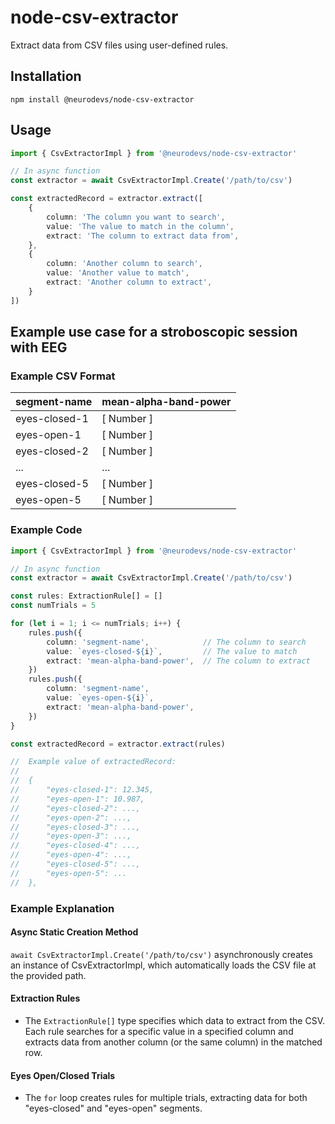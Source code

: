 # node-csv-extractor
Extract data from CSV files using user-defined rules.

## Installation

`npm install @neurodevs/node-csv-extractor`

## Usage

```typescript
import { CsvExtractorImpl } from '@neurodevs/node-csv-extractor'

// In async function
const extractor = await CsvExtractorImpl.Create('/path/to/csv')

const extractedRecord = extractor.extract([
    {
        column: 'The column you want to search',
        value: 'The value to match in the column',
        extract: 'The column to extract data from',
    },
    {
        column: 'Another column to search',
        value: 'Another value to match',
        extract: 'Another column to extract',
    }
])
```

## Example use case for a stroboscopic session with EEG

### Example CSV Format

| segment-name    | mean-alpha-band-power |
|-----------------|-----------------------|
| eyes-closed-1   | [ Number ]           |
| eyes-open-1     | [ Number ]           |
| eyes-closed-2   | [ Number ]           |
| ...             | ...                    |
| eyes-closed-5   | [ Number ]           |
| eyes-open-5     | [ Number ]           |

### Example Code

```typescript
import { CsvExtractorImpl } from '@neurodevs/node-csv-extractor'

// In async function
const extractor = await CsvExtractorImpl.Create('/path/to/csv')

const rules: ExtractionRule[] = []
const numTrials = 5

for (let i = 1; i <= numTrials; i++) {
    rules.push({
        column: 'segment-name',            // The column to search
        value: `eyes-closed-${i}`,         // The value to match
        extract: 'mean-alpha-band-power',  // The column to extract
    })
    rules.push({
        column: 'segment-name',
        value: `eyes-open-${i}`,
        extract: 'mean-alpha-band-power',
    })
}

const extractedRecord = extractor.extract(rules)

//  Example value of extractedRecord:
//
//  {
//      "eyes-closed-1": 12.345,
//      "eyes-open-1": 10.987,
//      "eyes-closed-2": ...,
//      "eyes-open-2": ...,
//      "eyes-closed-3": ...,
//      "eyes-open-3": ...,
//      "eyes-closed-4": ...,
//      "eyes-open-4": ...,
//      "eyes-closed-5": ...,
//      "eyes-open-5": ...
//  },
```
### Example Explanation

#### Async Static Creation Method
`await CsvExtractorImpl.Create('/path/to/csv')` asynchronously creates an instance of CsvExtractorImpl, which automatically loads the CSV file at the provided path.

#### Extraction Rules
- The `ExtractionRule[]` type specifies which data to extract from the CSV. Each rule searches for a specific value in a specified column and extracts data from another column (or the same column) in the matched row.

#### Eyes Open/Closed Trials
- The `for` loop creates rules for multiple trials, extracting data for both "eyes-closed" and "eyes-open" segments.
